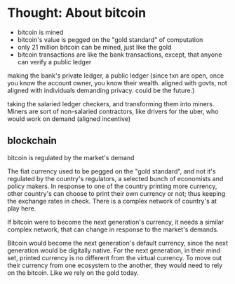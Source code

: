 # Thought: About bitcoin
- bitcoin is mined
- bitcoin's value is pegged on the "gold standard" of computation
- only 21 million bitcoin can be mined, just like the gold
- bitcoin transactions are like the bank transactions, except, that anyone can verify a public ledger

making the bank's private ledger, a public ledger (since txn are open, once you know the account owner, you know their wealth. aligned with govts, not aligned with individuals demanding privacy. could be the future.)

taking the salaried ledger checkers, and transforming them into miners. Miners are sort of non-salaried contractors, like drivers for the uber, who would work on demand (aligned incentive)

## blockchain
bitcoin is regulated by the market's demand

The fiat currency used to be pegged on the "gold standard", and not it's regulated by the country's regulators, a selected bunch of economists and policy makers. In response to one of the country printing more currency, other country's can choose to print their own currency or not; thus keeping the exchange rates in check. There is a complex network of country's at play here.

If bitcoin were to become the next generation's currency, it needs a similar complex network, that can change in response to the market's demands.

Bitcoin would become the next generation's default currency, since the next generation would be digitally native. For the next generation, in their mind set, printed currency is no different from the virtual currency. To move out their currency from one ecosystem to the another, they would need to rely on the bitcoin. Like we rely on the gold today.
